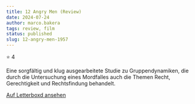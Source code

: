 ```yaml
---
title: 12 Angry Men (Review)
date: 2024-07-24
author: marco.bakera
tags: review, film
status: published
slug: 12-angry-men-1957
---
```


⭐ 4

Eine sorgfältig und klug ausgearbeitete Studie zu Gruppendynamiken, die durch die Untersuchung eines Mordfalles auch die Themen Recht, Gerechtigkeit und Rechtsfindung behandelt.


[Auf Letterboxd ansehen](https://boxd.it/6WQp8t)

